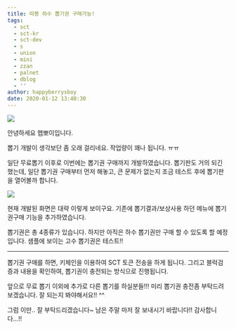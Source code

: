```yaml
---
title: 따봉 하수 뽑기권 구매가능!
tags:
  - sct
  - sct-kr
  - sct-dev
  - s
  - union
  - mini
  - zzan
  - palnet
  - dblog
  - ''
author: happyberrysboy
date: 2020-01-12 13:40:30
---
```


![](https://steemitimages.com/0x0/https://cdn.steemitimages.com/DQmeVyCnkva2SjkjT5mk9XPo2BJzbK7szFE1pDqqAHrSBsC/WHALE_TITLE_COLORED_LOW.jpg)

안녕하세요 햅뽀이입니다.

뽑기 개발이 생각보단 좀 오래 걸리네요. 작업량이 꽤나 됩니다. ㅠㅠ

일단 무료뽑기 이후로 이번에는 뽑기권 구매까지 개발하였습니다. 뽑기판도 거의 되긴 했는데, 일단 뽑기권 구매부터 먼저 해놓고, 큰 문제가 없는지 조금 테스트 후에 뽑기판을 열어볼까 합니다.

![](https://cdn.steemitimages.com/DQmd2cDYDcPAjAr1APoUkZZdHiUZFNorjrf9q49YBG3k8n2/image.png)

현재 개발된 화면은 대략 이렇게 보이구요. 기존에 뽑기결과/보상사용 하던 메뉴에 뽑기권구매 기능을 추가하였습니다.

뽑기권은 총 4종류가 있습니다. 하지만 아직은 하수 뽑기권만 구매 할 수 있도록 할 예정입니다. 샘플에 보이는 고수 뽑기권은 테스트!!

___

뽑기권 구매를 하면, 키체인을 이용하여 SCT 토큰 전송을 하게 됩니다. 그리고 블럭검증과 내용을 확인하여, 뽑기권이 충전되는 방식으로 진행됩니다.

앞으로 무료 뽑기 이외에 추가로 다른 뽑기를 하실분들!!! 미리 뽑기권 충전좀 부탁드려보겠습니다.
잘 되는지 봐야해서요!! ^^

그럼 이만.. 잘 부탁드리겠습니다~
남은 주말 마저 잘 보내시기 바랍니다!! 감사합니다...!!